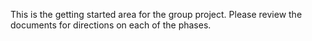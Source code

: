 This is the getting started area for the group project. Please review the documents for directions on each of the phases.

